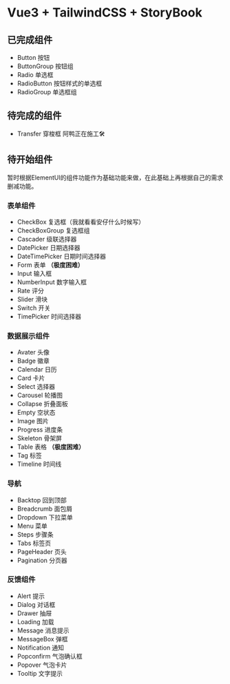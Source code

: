 # Vue3 + TailwindCSS + StoryBook

## 已完成组件
- Button 按钮
- ButtonGroup 按钮组
- Radio 单选框
- RadioButton 按钮样式的单选框
- RadioGroup 单选框组

## 待完成的组件
- Transfer 穿梭框  阿鸭正在施工🛠

## 待开始组件
暂时根据ElementUI的组件功能作为基础功能来做，在此基础上再根据自己的需求删减功能。
### 表单组件
- CheckBox 复选框（我就看看安仔什么时候写）
- CheckBoxGroup 复选框组
- Cascader 级联选择器
- DatePicker 日期选择器
- DateTimePicker 日期时间选择器
- Form 表单 **（极度困难）**
- Input 输入框
- NumberInput 数字输入框
- Rate 评分
- Slider 滑块
- Switch 开关
- TimePicker 时间选择器

### 数据展示组件
- Avater 头像
- Badge 徽章
- Calendar 日历
- Card 卡片
- Select 选择器
- Carousel 轮播图
- Collapse 折叠面板
- Empty 空状态
- Image 图片
- Progress 进度条
- Skeleton 骨架屏
- Table 表格 **（极度困难）**
- Tag 标签
- Timeline 时间线

### 导航
- Backtop 回到顶部
- Breadcrumb 面包屑
- Dropdown 下拉菜单
- Menu 菜单
- Steps 步骤条
- Tabs 标签页
- PageHeader 页头
- Pagination 分页器

### 反馈组件
- Alert 提示
- Dialog 对话框
- Drawer 抽屉
- Loading 加载
- Message 消息提示
- MessageBox 弹框
- Notification 通知
- Popconfirm 气泡确认框
- Popover 气泡卡片
- Tooltip 文字提示